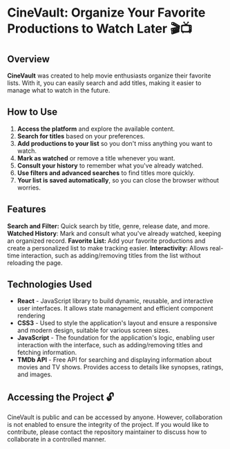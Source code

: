 # CineVault: Organize Your Favorite Productions to Watch Later 🎬📺

## Overview
**CineVault** was created to help movie enthusiasts organize their favorite lists. With it, you can easily search and add titles, making it easier to manage what to watch in the future.


## How to Use
1. **Access the platform** and explore the available content.
2. **Search for titles** based on your preferences.
3. **Add productions to your list** so you don't miss anything you want to watch.
4. **Mark as watched** or remove a title whenever you want.
5. **Consult your history** to remember what you've already watched.
6. **Use filters and advanced searches** to find titles more quickly.
7. **Your list is saved automatically**, so you can close the browser without worries.


## Features
**Search and Filter:** Quick search by title, genre, release date, and more.
**Watched History**: Mark and consult what you've already watched, keeping an organized record.
**Favorite List:** Add your favorite productions and create a personalized list to make tracking easier.
**Interactivity:** Allows real-time interaction, such as adding/removing titles from the list without reloading the page.


## Technologies Used
- **React** - JavaScript library to build dynamic, reusable, and interactive user interfaces. It allows state management and efficient component rendering
- **CSS3** - Used to style the application's layout and ensure a responsive and modern design, suitable for various screen sizes.
- **JavaScript** - The foundation for the application's logic, enabling user interaction with the interface, such as adding/removing titles and fetching information.
- **TMDb API** - Free API for searching and displaying information about movies and TV shows. Provides access to details like synopses, ratings, and images.


## Accessing the Project 🔓
CineVault is public and can be accessed by anyone. However, collaboration is not enabled to ensure the integrity of the project. If you would like to contribute, please contact the repository maintainer to discuss how to collaborate in a controlled manner.
